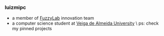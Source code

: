 ### luizmipc
* a member of [FuzzyLab](https://fuzzylab.tech/) innovation team
* a computer science student at [Veiga de Almeida University](https://www.uva.br/) \\
ps: check my pinned projects
